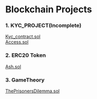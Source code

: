# Blockchain Projects

###  1. KYC_PROJECT(Incomplete)
[Kyc_contract.sol](https://ipfs.io/ipfs/QmYUtLf5nr4xNSKpRgQPMU7utiLY9VXh4oz6GceJUweJsi)<br/>
[Access.sol](https://ipfs.io/ipfs/QmP5XWaM2W1vmaBwhCfcXyH5vteGM6KeYNfVHDir9bWdqT)
      
###  2. ERC20 Token
[Ash.sol](https://ipfs.io/ipfs/QmbAZTPBeq5KvukXTSDtJ6ENZJsHUjNPPnRzrFq2SkJy5b)
###  3. GameTheory
[ThePrisonersDilemma.sol](https://ipfs.io/ipfs/QmRvHnyrxJcUv4dW9VZwYBZpmbqiEM1jy6GBPAzFpPpu2U)


